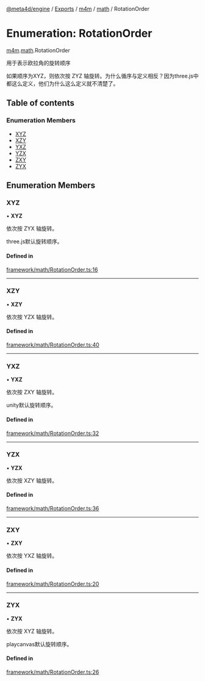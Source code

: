 [@meta4d/engine](../README.md) / [Exports](../modules.md) / [m4m](../modules/m4m.md) / [math](../modules/m4m.math.md) / RotationOrder

# Enumeration: RotationOrder

[m4m](../modules/m4m.md).[math](../modules/m4m.math.md).RotationOrder

用于表示欧拉角的旋转顺序

如果顺序为XYZ，则依次按 ZYZ 轴旋转。为什么循序与定义相反？因为three.js中都这么定义，他们为什么这么定义就不清楚了。

## Table of contents

### Enumeration Members

- [XYZ](m4m.math.RotationOrder.md#xyz)
- [XZY](m4m.math.RotationOrder.md#xzy)
- [YXZ](m4m.math.RotationOrder.md#yxz)
- [YZX](m4m.math.RotationOrder.md#yzx)
- [ZXY](m4m.math.RotationOrder.md#zxy)
- [ZYX](m4m.math.RotationOrder.md#zyx)

## Enumeration Members

### XYZ

• **XYZ**

依次按 ZYX 轴旋转。

three.js默认旋转顺序。

#### Defined in

[framework/math/RotationOrder.ts:16](https://github.com/meta4d-me/meta4d-engine/blob/cf6bfe6/src/framework/math/RotationOrder.ts#L16)

___

### XZY

• **XZY**

依次按 YZX 轴旋转。

#### Defined in

[framework/math/RotationOrder.ts:40](https://github.com/meta4d-me/meta4d-engine/blob/cf6bfe6/src/framework/math/RotationOrder.ts#L40)

___

### YXZ

• **YXZ**

依次按 ZXY 轴旋转。

unity默认旋转顺序。

#### Defined in

[framework/math/RotationOrder.ts:32](https://github.com/meta4d-me/meta4d-engine/blob/cf6bfe6/src/framework/math/RotationOrder.ts#L32)

___

### YZX

• **YZX**

依次按 XZY 轴旋转。

#### Defined in

[framework/math/RotationOrder.ts:36](https://github.com/meta4d-me/meta4d-engine/blob/cf6bfe6/src/framework/math/RotationOrder.ts#L36)

___

### ZXY

• **ZXY**

依次按 YXZ 轴旋转。

#### Defined in

[framework/math/RotationOrder.ts:20](https://github.com/meta4d-me/meta4d-engine/blob/cf6bfe6/src/framework/math/RotationOrder.ts#L20)

___

### ZYX

• **ZYX**

依次按 XYZ 轴旋转。

playcanvas默认旋转顺序。

#### Defined in

[framework/math/RotationOrder.ts:26](https://github.com/meta4d-me/meta4d-engine/blob/cf6bfe6/src/framework/math/RotationOrder.ts#L26)
